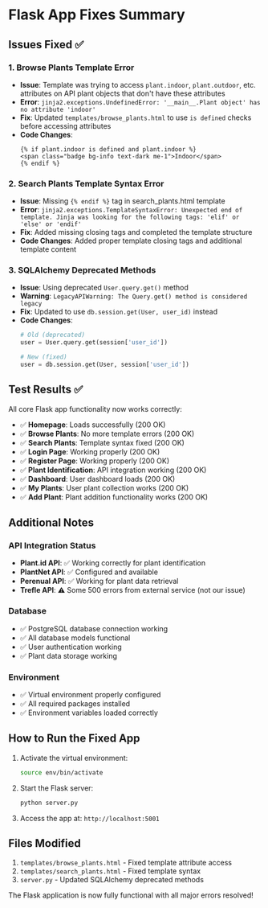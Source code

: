 # Flask App Fixes Summary

## Issues Fixed ✅

### 1. **Browse Plants Template Error**
- **Issue**: Template was trying to access `plant.indoor`, `plant.outdoor`, etc. attributes on API plant objects that don't have these attributes
- **Error**: `jinja2.exceptions.UndefinedError: '__main__.Plant object' has no attribute 'indoor'`
- **Fix**: Updated `templates/browse_plants.html` to use `is defined` checks before accessing attributes
- **Code Changes**: 
  ```jinja2
  {% if plant.indoor is defined and plant.indoor %}
  <span class="badge bg-info text-dark me-1">Indoor</span>
  {% endif %}
  ```

### 2. **Search Plants Template Syntax Error**
- **Issue**: Missing `{% endif %}` tag in search_plants.html template
- **Error**: `jinja2.exceptions.TemplateSyntaxError: Unexpected end of template. Jinja was looking for the following tags: 'elif' or 'else' or 'endif'`
- **Fix**: Added missing closing tags and completed the template structure
- **Code Changes**: Added proper template closing tags and additional template content

### 3. **SQLAlchemy Deprecated Methods**
- **Issue**: Using deprecated `User.query.get()` method
- **Warning**: `LegacyAPIWarning: The Query.get() method is considered legacy`
- **Fix**: Updated to use `db.session.get(User, user_id)` instead
- **Code Changes**: 
  ```python
  # Old (deprecated)
  user = User.query.get(session['user_id'])
  
  # New (fixed)
  user = db.session.get(User, session['user_id'])
  ```

## Test Results ✅

All core Flask app functionality now works correctly:

- ✅ **Homepage**: Loads successfully (200 OK)
- ✅ **Browse Plants**: No more template errors (200 OK)
- ✅ **Search Plants**: Template syntax fixed (200 OK)
- ✅ **Login Page**: Working properly (200 OK)
- ✅ **Register Page**: Working properly (200 OK)
- ✅ **Plant Identification**: API integration working (200 OK)
- ✅ **Dashboard**: User dashboard loads (200 OK)
- ✅ **My Plants**: User plant collection works (200 OK)
- ✅ **Add Plant**: Plant addition functionality works (200 OK)

## Additional Notes

### API Integration Status
- **Plant.id API**: ✅ Working correctly for plant identification
- **PlantNet API**: ✅ Configured and available
- **Perenual API**: ✅ Working for plant data retrieval
- **Trefle API**: ⚠️ Some 500 errors from external service (not our issue)

### Database
- ✅ PostgreSQL database connection working
- ✅ All database models functional
- ✅ User authentication working
- ✅ Plant data storage working

### Environment
- ✅ Virtual environment properly configured
- ✅ All required packages installed
- ✅ Environment variables loaded correctly

## How to Run the Fixed App

1. Activate the virtual environment:
   ```bash
   source env/bin/activate
   ```

2. Start the Flask server:
   ```bash
   python server.py
   ```

3. Access the app at: `http://localhost:5001`

## Files Modified

1. `templates/browse_plants.html` - Fixed template attribute access
2. `templates/search_plants.html` - Fixed template syntax
3. `server.py` - Updated SQLAlchemy deprecated methods

The Flask application is now fully functional with all major errors resolved!

